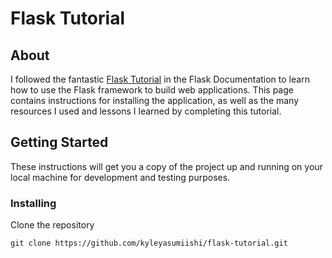 # Flask Tutorial

## About

I followed the fantastic <a href="https://flask.palletsprojects.com/en/1.1.x/tutorial/#tutorial">Flask Tutorial</a> in the Flask Documentation to learn how to use the Flask framework to build web applications. This page contains instructions for installing the application, as well as the many resources I used and lessons I learned by completing this tutorial.

## Getting Started

These instructions will get you a copy of the project up and running on your local machine for development and testing purposes.

### Installing

Clone the repository

```
git clone https://github.com/kyleyasumiishi/flask-tutorial.git
```